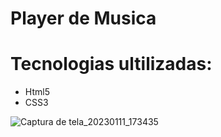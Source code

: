 # Player de Musica 

# Tecnologias ultilizadas:
- Html5
- CSS3

![Captura de tela_20230111_173435](https://user-images.githubusercontent.com/60434681/211912206-b7b7a561-c3bf-49e9-9206-6fde980eeaa6.png)

